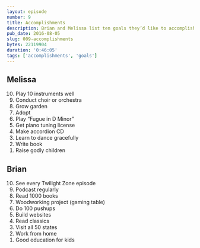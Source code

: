 ```yaml
---
layout: episode
number: 9
title: Accomplishments
description: Brian and Melissa list ten goals they’d like to accomplish. 
pub_date: 2016-08-05
slug: 009-accomplishments
bytes: 22119904
duration: '0:46:05'
tags: ['accomplishments', 'goals']
---
```


<h2>Melissa</h2>
<ol reversed>
<li>Play 10 instruments well</li>
<li>Conduct choir or orchestra</li>
<li>Grow garden</li>
<li>Adopt</li>
<li>Play “Fugue in D Minor”</li>
<li>Get piano tuning license</li>
<li>Make accordion CD</li>
<li>Learn to dance gracefully</li>
<li>Write book</li>
<li>Raise godly children</li>
</ol>

<h2>Brian</h2>
<ol reversed>
<li>See every Twilight Zone episode</li>
<li>Podcast regularly</li>
<li>Read 1000 books</li>
<li>Woodworking project (gaming table)</li>
<li>Do 100 pushups</li>
<li>Build websites</li>
<li>Read classics</li>
<li>Visit all 50 states</li>
<li>Work from home</li>
<li>Good education for kids</li>
</ol>